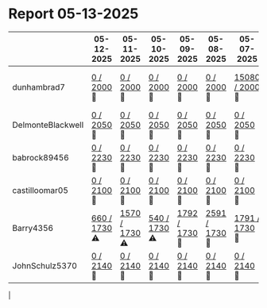 # Report 05-13-2025
| | 05-12-2025 | 05-11-2025 | 05-10-2025 | 05-09-2025 | 05-08-2025 | 05-07-2025 | 05-06-2025 |
| --- | --- | --- | --- | --- | --- | --- | --- |
| dunhambrad7 | [0 / 2000](https://www.myfitnesspal.com/food/diary/dunhambrad7?date=2025-05-12) :no_entry_sign: | [0 / 2000](https://www.myfitnesspal.com/food/diary/dunhambrad7?date=2025-05-11) :no_entry_sign: | [0 / 2000](https://www.myfitnesspal.com/food/diary/dunhambrad7?date=2025-05-10) :no_entry_sign: | [0 / 2000](https://www.myfitnesspal.com/food/diary/dunhambrad7?date=2025-05-09) :no_entry_sign: | [0 / 2000](https://www.myfitnesspal.com/food/diary/dunhambrad7?date=2025-05-08) :no_entry_sign: | [15080 / 2000](https://www.myfitnesspal.com/food/diary/dunhambrad7?date=2025-05-07) :no_entry_sign: | [1558 / 2000](https://www.myfitnesspal.com/food/diary/dunhambrad7?date=2025-05-06) :warning: |
| DelmonteBlackwell | [0 / 2050](https://www.myfitnesspal.com/food/diary/DelmonteBlackwell?date=2025-05-12) :no_entry_sign: | [0 / 2050](https://www.myfitnesspal.com/food/diary/DelmonteBlackwell?date=2025-05-11) :no_entry_sign: | [0 / 2050](https://www.myfitnesspal.com/food/diary/DelmonteBlackwell?date=2025-05-10) :no_entry_sign: | [0 / 2050](https://www.myfitnesspal.com/food/diary/DelmonteBlackwell?date=2025-05-09) :no_entry_sign: | [0 / 2050](https://www.myfitnesspal.com/food/diary/DelmonteBlackwell?date=2025-05-08) :no_entry_sign: | [0 / 2050](https://www.myfitnesspal.com/food/diary/DelmonteBlackwell?date=2025-05-07) :no_entry_sign: | [0 / 2050](https://www.myfitnesspal.com/food/diary/DelmonteBlackwell?date=2025-05-06) :no_entry_sign: |
| babrock89456 | [0 / 2230](https://www.myfitnesspal.com/food/diary/babrock89456?date=2025-05-12) :no_entry_sign: | [0 / 2230](https://www.myfitnesspal.com/food/diary/babrock89456?date=2025-05-11) :no_entry_sign: | [0 / 2230](https://www.myfitnesspal.com/food/diary/babrock89456?date=2025-05-10) :no_entry_sign: | [0 / 2230](https://www.myfitnesspal.com/food/diary/babrock89456?date=2025-05-09) :no_entry_sign: | [0 / 2230](https://www.myfitnesspal.com/food/diary/babrock89456?date=2025-05-08) :no_entry_sign: | [0 / 2230](https://www.myfitnesspal.com/food/diary/babrock89456?date=2025-05-07) :no_entry_sign: | [0 / 2230](https://www.myfitnesspal.com/food/diary/babrock89456?date=2025-05-06) :no_entry_sign: |
| castilloomar05 | [0 / 2100](https://www.myfitnesspal.com/food/diary/castilloomar05?date=2025-05-12) :no_entry_sign: | [0 / 2100](https://www.myfitnesspal.com/food/diary/castilloomar05?date=2025-05-11) :no_entry_sign: | [0 / 2100](https://www.myfitnesspal.com/food/diary/castilloomar05?date=2025-05-10) :no_entry_sign: | [0 / 2100](https://www.myfitnesspal.com/food/diary/castilloomar05?date=2025-05-09) :no_entry_sign: | [0 / 2100](https://www.myfitnesspal.com/food/diary/castilloomar05?date=2025-05-08) :no_entry_sign: | [0 / 2100](https://www.myfitnesspal.com/food/diary/castilloomar05?date=2025-05-07) :no_entry_sign: | [0 / 2100](https://www.myfitnesspal.com/food/diary/castilloomar05?date=2025-05-06) :no_entry_sign: |
| Barry4356 | [660 / 1730](https://www.myfitnesspal.com/food/diary/Barry4356?date=2025-05-12) :warning: | [1570 / 1730](https://www.myfitnesspal.com/food/diary/Barry4356?date=2025-05-11) :warning: | [540 / 1730](https://www.myfitnesspal.com/food/diary/Barry4356?date=2025-05-10) :warning: | [1792 / 1730](https://www.myfitnesspal.com/food/diary/Barry4356?date=2025-05-09) :no_entry_sign: | [2591 / 1730](https://www.myfitnesspal.com/food/diary/Barry4356?date=2025-05-08) :no_entry_sign: | [1791 / 1730](https://www.myfitnesspal.com/food/diary/Barry4356?date=2025-05-07) :no_entry_sign: | [1884 / 1730](https://www.myfitnesspal.com/food/diary/Barry4356?date=2025-05-06) :no_entry_sign: |
| JohnSchulz5370 | [0 / 2140](https://www.myfitnesspal.com/food/diary/JohnSchulz5370?date=2025-05-12) :no_entry_sign: | [0 / 2140](https://www.myfitnesspal.com/food/diary/JohnSchulz5370?date=2025-05-11) :no_entry_sign: | [0 / 2140](https://www.myfitnesspal.com/food/diary/JohnSchulz5370?date=2025-05-10) :no_entry_sign: | [0 / 2140](https://www.myfitnesspal.com/food/diary/JohnSchulz5370?date=2025-05-09) :no_entry_sign: | [0 / 2140](https://www.myfitnesspal.com/food/diary/JohnSchulz5370?date=2025-05-08) :no_entry_sign: | [0 / 2140](https://www.myfitnesspal.com/food/diary/JohnSchulz5370?date=2025-05-07) :no_entry_sign: | [0 / 2140](https://www.myfitnesspal.com/food/diary/JohnSchulz5370?date=2025-05-06) :no_entry_sign: |
|